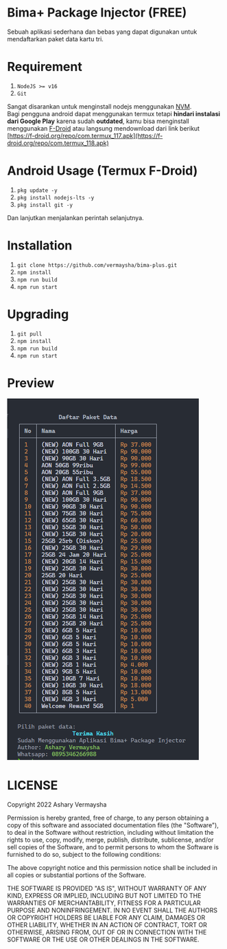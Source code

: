 # Bima+ Package Injector (FREE)

Sebuah aplikasi sederhana dan bebas yang dapat digunakan untuk mendaftarkan paket data kartu tri.

# Requirement

1. `NodeJS >= v16`
2. `Git`

Sangat disarankan untuk menginstall nodejs menggunakan [NVM](https://github.com/nvm-sh/nvm). <br>
Bagi pengguna android dapat menggunakan termux tetapi **hindari instalasi dari Google Play** karena sudah **outdated**, kamu bisa menginstall menggunakan [F-Droid](https://f-droid.org) atau langsung mendownload dari link berikut [https://f-droid.org/repo/com.termux_117.apk](https://f-droid.org/repo/com.termux_118.apk)

# Android Usage (Termux F-Droid)

1. `pkg update -y`
2. `pkg install nodejs-lts -y`
3. `pkg install git -y`

Dan lanjutkan menjalankan perintah selanjutnya.

# Installation

1. `git clone https://github.com/vermaysha/bima-plus.git`
2. `npm install`
3. `npm run build`
4. `npm run start`

# Upgrading

1. `git pull`
2. `npm install`
3. `npm run build`
4. `npm run start`

# Preview

![Preview](preview.png)

# LICENSE

Copyright 2022 Ashary Vermaysha

Permission is hereby granted, free of charge, to any person obtaining a copy of this software and associated documentation files (the "Software"), to deal in the Software without restriction, including without limitation the rights to use, copy, modify, merge, publish, distribute, sublicense, and/or sell copies of the Software, and to permit persons to whom the Software is furnished to do so, subject to the following conditions:

The above copyright notice and this permission notice shall be included in all copies or substantial portions of the Software.

THE SOFTWARE IS PROVIDED "AS IS", WITHOUT WARRANTY OF ANY KIND, EXPRESS OR IMPLIED, INCLUDING BUT NOT LIMITED TO THE WARRANTIES OF MERCHANTABILITY, FITNESS FOR A PARTICULAR PURPOSE AND NONINFRINGEMENT. IN NO EVENT SHALL THE AUTHORS OR COPYRIGHT HOLDERS BE LIABLE FOR ANY CLAIM, DAMAGES OR OTHER LIABILITY, WHETHER IN AN ACTION OF CONTRACT, TORT OR OTHERWISE, ARISING FROM, OUT OF OR IN CONNECTION WITH THE SOFTWARE OR THE USE OR OTHER DEALINGS IN THE SOFTWARE.
